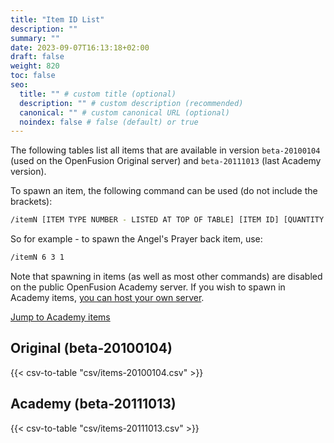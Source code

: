 ```yaml
---
title: "Item ID List"
description: ""
summary: ""
date: 2023-09-07T16:13:18+02:00
draft: false
weight: 820
toc: false
seo:
  title: "" # custom title (optional)
  description: "" # custom description (recommended)
  canonical: "" # custom canonical URL (optional)
  noindex: false # false (default) or true
---
```


The following tables list all items that are available in version `beta-20100104` (used on the OpenFusion Original server) and `beta-20111013` (last Academy version).

To spawn an item, the following command can be used (do not include the brackets):

```sh {frame="none"}
/itemN [ITEM TYPE NUMBER - LISTED AT TOP OF TABLE] [ITEM ID] [QUANTITY - LEAVE AS 1]
```

So for example - to spawn the Angel's Prayer back item, use:
```sh {frame="none"}
/itemN 6 3 1
```

Note that spawning in items (as well as most other commands) are disabled on the public OpenFusion Academy server. If you wish to spawn in Academy items, [you can host your own server](/docs/guides/hosting-a-server).

[Jump to Academy items](#academy-beta-20111013)

## Original (beta-20100104)
{{< csv-to-table "csv/items-20100104.csv" >}}

## Academy (beta-20111013)
{{< csv-to-table "csv/items-20111013.csv" >}}
